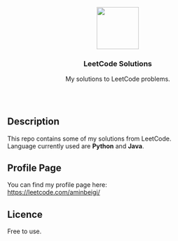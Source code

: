 <p align="center">
<img src="https://i.imgur.com/t8FksrS.png" height="96px" width="96px" />
<br>
<h3 align="center">LeetCode Solutions</h3>
<p align="center">My solutions to LeetCode problems.</p>
<h2></h2>
</p>
</br>

## Description
This repo contains some of my solutions from LeetCode.   
Language currently used are **Python** and **Java**.

## Profile Page
You can find my profile page here:  
https://leetcode.com/aminbeigi/

## Licence
Free to use.
